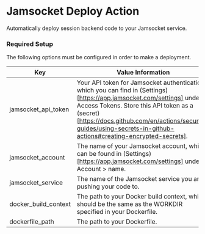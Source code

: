 # Jamsocket Deploy Action

Automatically deploy session backend code to your Jamsocket service.

### Required Setup

The following options must be configured in order to make a deployment.

| Key | Value Information | Type| Required |
|----------|----------|----------|----------|
| jamsocket_api_token | Your API token for Jamsocket authentication, which you can find in (Settings)[https://app.jamsocket.com/settings] under Access Tokens. Store this API token as a (secret)[https://docs.github.com/en/actions/security-guides/using-secrets-in-github-actions#creating-encrypted-secrets].  | `with` | Yes |
| jamsocket_account | The name of your Jamsocket account, which can be found in (Settings)[https://app.jamsocket.com/settings] under Account > name. | `with`| Yes |
| jamsocket_service | The name of the Jamsocket service you are pushing your code to. | `with` | Yes |
| docker_build_context | The path to your Docker build context, which should be the same as the WORKDIR specified in your Dockerfile. | `with` | Yes |
| dockerfile_path | The path to your Dockerfile. | `with` | Yes |
